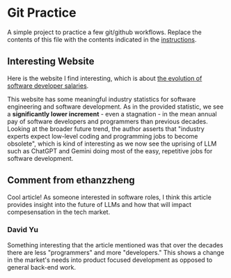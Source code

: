 # Git Practice
A simple project to practice a few git/github workflows.  Replace the contents of this file with the contents indicated in the [instructions](./instructions.md).

## Interesting Website
Here is the website I find interesting, which is about [the evolution of software developer salaries](https://codesubmit.io/blog/the-evolution-of-developer-salaries/).

 This website has some meaningful industry statistics for software engineering and software development. As in the provided statistic, we see a **significantly lower increment** - even a stagnation - in the mean annual pay of software developers and programmers than previous decades. Looking at the broader future trend, the author asserts that "industry experts expect low-level coding and programming jobs to become obsolete", which is kind of interesting as we now see the uprising of LLM such as ChatGPT and Gemini doing most of the easy, repetitive jobs for software development.

 ## Comment from ethanzzheng

 Cool article! As someone interested in software roles, I think this article provides insight into the future of LLMs and how that will impact compesensation in the tech market. 

### David Yu
Something interesting that the article mentioned was that over the decades there are less "programmers" and more "developers." This shows a change in the market's needs into product focused development as opposed to general back-end work.
